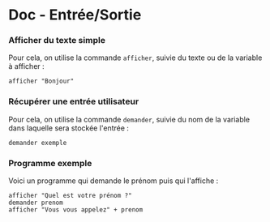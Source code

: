 # Doc - Entrée/Sortie

### Afficher du texte simple

Pour cela, on utilise la commande `afficher`, suivie du texte ou de la variable à afficher :&#x20;

```
afficher "Bonjour"
```

### Récupérer une entrée utilisateur

Pour cela, on utilise la commande `demander`, suivie du nom de la variable dans laquelle sera stockée l'entrée :&#x20;

```
demander exemple
```

### Programme exemple

Voici un programme qui demande le prénom puis qui l'affiche :&#x20;

```
afficher "Quel est votre prénom ?"
demander prenom
afficher "Vous vous appelez" + prenom
```
